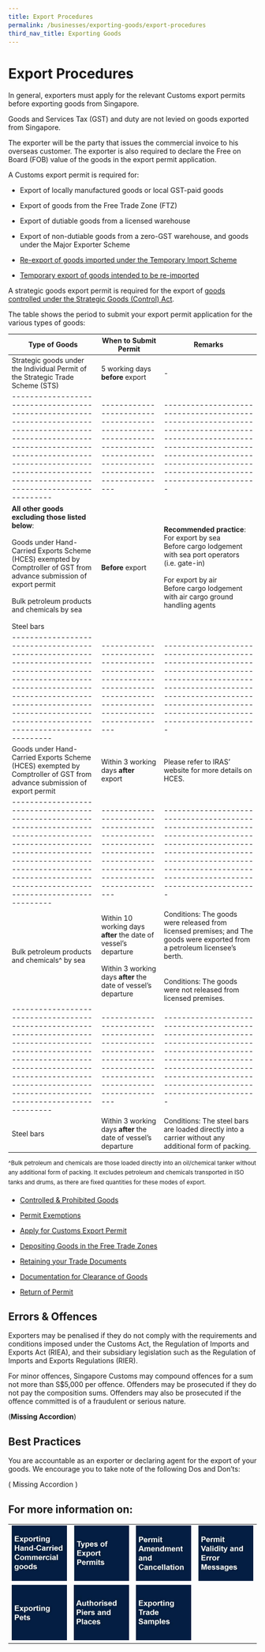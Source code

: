 ```yaml
---
title: Export Procedures
permalink: /businesses/exporting-goods/export-procedures
third_nav_title: Exporting Goods
---
```


# Export Procedures

In general, exporters must apply for the relevant Customs export permits before exporting goods from Singapore.

Goods and Services Tax (GST) and duty are not levied on goods exported from Singapore.

The exporter will be the party that issues the commercial invoice to his overseas customer. The exporter is also required to declare the Free on Board (FOB) value of the goods in the export permit application.

A Customs export permit is required for:

-   Export of locally manufactured goods or local GST-paid goods
    
-   Export of goods from the Free Trade Zone (FTZ)
    
-   Export of dutiable goods from a licensed warehouse
    
-   Export of non-dutiable goods from a zero-GST warehouse, and goods under the Major Exporter Scheme

-   [Re-export of goods imported under the Temporary Import Scheme](/businesses/importing-goods/temporary-import-scheme)
    
-   [Temporary export of goods intended to be re-imported](/businesses/importing-goods/temporary-import-scheme)
    

A strategic goods export permit is required for the export of [goods controlled under the Strategic Goods (Control) Act](/businesses/strategic-goods-control/strategic-goods-control-list).

The table shows the period to submit your export permit application for the various types of goods:


|            Type of Goods             |        When to Submit Permit                     |         Remarks                                                                                                                                                                                                |
|---------------------------------------------------------------------------------------------------------------------------------------------------------------------------------------------------------------------------------|---------------------------------------------------------------------------------------------------------------------------|---------------------------------------------------------------------------------------------------------------------------------------------------------------------------------------------------------|
| Strategic goods under the Individual Permit of the Strategic Trade Scheme \(STS\)                                                                                                                                               | 5 working days **before** export                                                                                              | \-                                                                                                                                                                                                      |
|---------------------------------------------------------------------------------------------------------------------------------------------------------------------------------------------------------------------------------|---------------------------------------------------------------------------------------------------------------------------|---------------------------------------------------------------------------------------------------------------------------------------------------------------------------------------------------------|
| **All other goods excluding those listed below**: <br><br>Goods under Hand\-Carried Exports Scheme \(HCES\) exempted by Comptroller of GST from advance submission of export permit <br><br> Bulk petroleum products and chemicals by sea <br><br> Steel bars | **Before** export                                                                                                             | **Recommended practice**: <br> For export by sea<br>Before cargo lodgement with sea port operators \(i\.e\. gate\-in\)<br><br> For export by air        <br> Before cargo lodgement with air cargo ground handling agents |
|---------------------------------------------------------------------------------------------------------------------------------------------------------------------------------------------------------------------------------|---------------------------------------------------------------------------------------------------------------------------|---------------------------------------------------------------------------------------------------------------------------------------------------------------------------------------------------------|
| Goods under Hand\-Carried Exports Scheme \(HCES\) exempted by Comptroller of GST from advance submission of export permit                                                                                                       | Within 3 working days **after** export                                                                                        | Please refer to IRAS’ website for more details on HCES\.                                                                                                                                                |
|---------------------------------------------------------------------------------------------------------------------------------------------------------------------------------------------------------------------------------|---------------------------------------------------------------------------------------------------------------------------|---------------------------------------------------------------------------------------------------------------------------------------------------------------------------------------------------------|
| Bulk petroleum products and chemicals^ by sea                                                                                                                                                                               |  Within 10 working days **after** the date of vessel’s departure <br><br> Within 3 working days **after** the date of vessel’s departure | Conditions: The goods were released from licensed premises; and The goods were exported from a petroleum licensee’s berth\. <br><br><br>Conditions: The goods were not released from licensed premises\.           |
|---------------------------------------------------------------------------------------------------------------------------------------------------------------------------------------------------------------------------------|---------------------------------------------------------------------------------------------------------------------------|---------------------------------------------------------------------------------------------------------------------------------------------------------------------------------------------------------|
| Steel bars                                                                                                                                                                                                                      | Within 3 working days **after** the date of vessel’s departure                                                                | Conditions: The steel bars are loaded directly into a carrier without any additional form of packing\.                                                                                                  |


<sup>^Bulk petroleum and chemicals are those loaded directly into an oil/chemical tanker without any additional form of packing. It excludes petroleum and chemicals transported in ISO tanks and drums, as there are fixed quantities for these modes of export.
    

-   [Controlled & Prohibited Goods](/businesses/exporting-goods/esporting-procedures/controlled-prohibited-goods)
    
-   [Permit Exemptions](/businesses/exporting-goods/esporting-procedures/permit-exemptions)
    
-   [Apply for Customs Export Permit](/businesses/exporting-goods/esporting-procedures/apply-customs-export-permit)
    
-   [Depositing Goods in the Free Trade Zones](/businesses/exporting-goods/esporting-procedures/depositing-goods-in-ftz)
    
-   [Retaining your Trade Documents](/businesses/exporting-goods/esporting-procedures/retaining-trade-documents)
    
-   [Documentation for Clearance of Goods](/businesses/exporting-goods/esporting-procedures/documentation-for-clearance-of-goods)
    
-   [Return of Permit](https://www.customs.gov.sg/businesses/exporting-goods/export-procedures#item-heading-fd6bb194-fcaf-425b-9d45-a34488c99cca)


## Errors & Offences

Exporters may be penalised if they do not comply with the requirements and conditions imposed under the Customs Act, the Regulation of Imports and Exports Act (RIEA), and their subsidiary legislation such as the Regulation of Imports and Exports Regulations (RIER).

For minor offences, Singapore Customs may compound offences for a sum not more than S$5,000 per offence. Offenders may be prosecuted if they do not pay the composition sums. Offenders may also be prosecuted if the offence committed is of a fraudulent or serious nature.

(**Missing Accordion**)


## Best Practices

You are accountable as an exporter or declaring agent for the export of your goods. We encourage you to take note of the following Dos and Don’ts:

( Missing Accordion ) 




## For more information on:


|   |   |   |   |
|---|---|---|---|
|[ ![](/images/e1.jpg)](/businesses/exporting-goods/export-procedures/exporting-hand-carried-commercial-goods) |[ ![](/images/e2.jpg)](/businesses/exporting-goods/export-procedures/exporting-hand-carried-commercial-goods)  |[ ![](/images/e3.jpg)](/businesses/exporting-goods/export-procedures/permit-amendments-and-cancellation)  |[ ![](/images/e4.jpg)](/businesses/exporting-goods/export-procedures/permit-validity-and-error-messages)  |
|[ ![](/images/e5.jpg)](/businesses/exporting-goods/export-procedures/exporting-pets)  |[ ![](/images/e6.jpg)](/businesses/importing-goods/import-procedures/authorised-piers-places)  |[  ![](/images/e7.jpg)](/businesses/exporting-goods/export-procedures/supply-of-air-sea-stores) |
  
